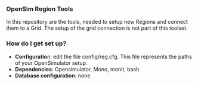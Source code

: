 ### OpenSim Region Tools ###

In this repository are the tools, needed to setup new Regions and connect them to a Grid. The setup of the grid connection is not part of this toolset.

### How do I get set up? ###

* **Configuratio**n: edit the file config/reg.cfg. This file represents the paths of your OpenSimulator setup.
* **Dependencies**: Opensimulator, Mono, monit, bash
* **Database configuration**: none